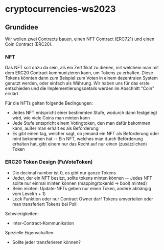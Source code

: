# cryptocurrencies-ws2023

## Grundidee

Wir wollen zwei Contracts bauen, einen NFT Contract (ERC721) und einen Coin Contract (ERC20).

### NFT

Das NFT soll dazu da sein, als ein Zertifikat zu dienen, mit welchem man mit dem ERC20 Contract kommunizieren kann, um Tokens zu erhalten. Diese Tokens könnten dann zum Beispiel zum Voten in einem dezentralen System genutzt werden, oder einfach als Währung. Wir haben uns für das erste entschieden und die Implementierungsdetails werden im Abschnitt "Coin" erklärt.

Für die NFTs gelten folgende Bedingungen:
- Jedes NFT entspricht einer bestimmten Stufe, wodurch dann festgelegt wird, wie viele Coins man minten kann
- Jede Stufe entspricht einem Votingtoken, den man dafür bekommen kann, außer man erhält es als Beförderung
- Es gibt einen tag, welcher sagt, ob jemand ein NFT als Beförderung oder mint bekommen hat
-- Ein NFT, welches man durch Beförderung erhalten hat, gibt einem nur das Recht auf nur einen (zusätzlichen) Token

### ERC20 Token Design (FuVoteToken)

- Die decimal number ist 0, es gibt nur ganze Tokens
- Jeder, der ein NFT besitzt, sollte tokens minten können
-- Jedes NFT sollte nur einmal minten können (mapping(tokenId => bool) minted)
- Beim minten: Update-NFTs geben nur einen Token, andere abhängig vom Level(n + 1)
- Lock Funktion oder nur Contract Owner darf Tokens umverteilen oder man transferiert Tokens bei Poll

Schwierigkeiten:
- Inter-Contract-Kommunikation

Spezielle Eigenschaften
- Sollte jeder transferieren können?